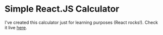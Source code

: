 
# Simple React.JS Calculator

I've created this calculator just for learning purposes (React rocks!).
Check it live [here](https://maciekgrzybek.github.io/react-calculator/).


